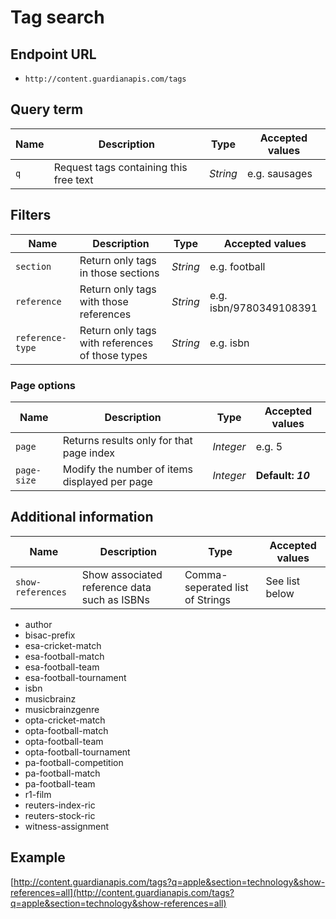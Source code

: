Tag search
=======

## Endpoint URL
* `http://content.guardianapis.com/tags`

## Query term

Name  | Description | Type | Accepted values
----- | ----------- | ---- | ---------------
`q` | Request tags containing this free text | *String* | e.g. sausages

## Filters

Name  | Description | Type | Accepted values
----- | ----------- | ---- | ---------------
`section` | Return only tags in those sections | *String* | e.g. football
`reference` | Return only tags with those references | *String* | e.g. isbn/9780349108391
`reference-type` | Return only tags with references of those types | *String* | e.g. isbn

### Page options

Name  | Description | Type | Accepted values
----- | ----------- | ---- | ---------------
`page`| Returns results only for that page index  | *Integer* | e.g. 5
`page-size` | Modify the number of items displayed per page | *Integer*  | __Default: *10*__

## Additional information

Name  | Description | Type | Accepted values
----- | ----------- | ---- | ---------------
`show-references` | Show associated reference data such as ISBNs | Comma-seperated list of Strings | See list below |

* author
* bisac-prefix
* esa-cricket-match
* esa-football-match
* esa-football-team
* esa-football-tournament
* isbn
* musicbrainz
* musicbrainzgenre
* opta-cricket-match
* opta-football-match
* opta-football-team
* opta-football-tournament
* pa-football-competition
* pa-football-match
* pa-football-team
* r1-film
* reuters-index-ric
* reuters-stock-ric
* witness-assignment

## Example

[http://content.guardianapis.com/tags?q=apple&section=technology&show-references=all](http://content.guardianapis.com/tags?q=apple&section=technology&show-references=all)
